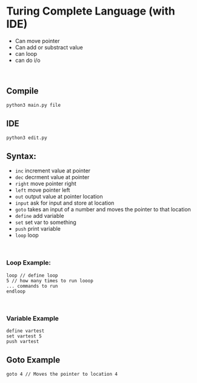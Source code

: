 
# Turing Complete Language (with IDE)
 - Can move pointer
 - Can add or substract value
 - can loop 
 - can do i/o
<br>

## Compile
`python3 main.py file`

## IDE
`python3 edit.py`

## Syntax:
- `inc` increment value at pointer
- `dec` decrment value at pointer
- `right` move pointer right
- `left` move pointer left
- `out` output value at pointer location
- `input` ask for input and store at location
- `goto` takes an input of a number and moves the pointer to that location
- `define` add variable
- `set` set var to something
- `push` print variable
- `loop` loop
<br>

### Loop Example:
```
loop // define loop
5 // how many times to run looop
... commands to run
endloop
```
<br>

### Variable Example
```
define vartest
set vartest 5
push vartest
```

## Goto Example
```
goto 4 // Moves the pointer to location 4
```
